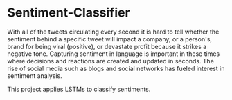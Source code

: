 # Sentiment-Classifier
With all of the tweets circulating every second it is hard to tell whether the sentiment behind a specific tweet will impact a company, or a person's, brand for being viral (positive), or devastate profit because it strikes a negative tone. Capturing sentiment in language is important in these times where decisions and reactions are created and updated in seconds.
The rise of social media such as blogs and social networks has fueled interest in sentiment analysis. 

This project applies LSTMs to classify sentiments.


